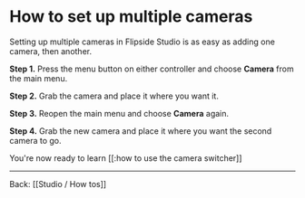 # How to set up multiple cameras

Setting up multiple cameras in Flipside Studio is as easy as adding one camera, then another.

**Step 1.** Press the menu button on either controller and choose **Camera** from the main menu.

**Step 2.** Grab the camera and place it where you want it.

**Step 3.** Reopen the main menu and choose **Camera** again.

**Step 4.** Grab the new camera and place it where you want the second camera to go.

You're now ready to learn [[:how to use the camera switcher]]

---

Back: [[Studio / How tos]]
